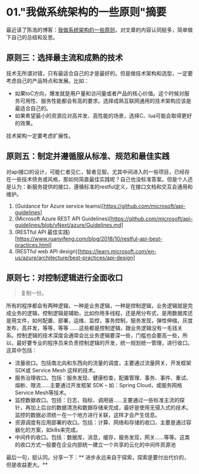 # 01."我做系统架构的一些原则"摘要

最近读了陈浩的博客：[我做系统架构的一些原则](https://coolshell.cn/articles/21672.html)，对文章的内容认同挺多，简单做下自己的总结和反思。

## **原则三：选择最主流和成熟的技术**
技术无所谓对错，只有最适合自己的才是最好的。但是做技术架构和选型，一定要考虑自己的产品特点和发展。比如：
- 如果toC方向，爆发就是用户量和访问量或者产品的核心价值。这个时候对服务可用性、服务性能都会有高的要求。选择成熟互联网通用的技术架构应该是最适合自己的。
- 如果希望最小的资源应对高并发、高性能的场景，选择C、lua可能会取得更好的效果。

技术架构一定要考虑扩展性。

## **原则五：制定并遵循服从标准、规范和最佳实践**

对api接口的设计，可能仁者见仁，智者见智。尤其中间进入的一些项目，已经存在一些技术债务或风格，那如何简直最佳实践呢？自己也没标准答案。但是个人还是认为：新服务提供的接口，遵循标准的restful定义，在接口文档和交互会通用和维护。

1. (Guidance for Azure service teams)[https://github.com/microsoft/api-guidelines]
2. (Microsoft Azure REST API Guidelines)[https://github.com/microsoft/api-guidelines/blob/vNext/azure/Guidelines.md]
3. (RESTful API 最佳实践)[https://www.ruanyifeng.com/blog/2018/10/restful-api-best-practices.html]
4. (RESTful web API design)[https://learn.microsoft.com/en-us/azure/architecture/best-practices/api-design]

## **原则七：对控制逻辑进行全面收口**

 > 复制一份。

所有的程序都会有两种逻辑，一种是业务逻辑，一种是控制逻辑，业务逻辑就是完成业务的逻辑，控制逻辑是辅助，比如你用多线程，还是用分布式，是用数据库还是用文件，如何配置、部署，运维、监控，事务控制，服务发现，弹性伸缩，灰度发布，高并发，等等，等等 ……这些都是控制逻辑，跟业务逻辑没有一毛钱关系。控制逻辑的技术深度会通常会比业务逻辑要深一些，门槛也会要高一些，所以，最好要专业的程序员来负责控制逻辑的开发，统一规划统一管理，进行收口。这其中包括：

- 流量收口。包括南北向和东西向的流量的调度，主要通过流量网关，开发框架 SDK或 Service Mesh 这样的技术。
- 服务治理收口。包括：服务发现、健康检查，配置管理、事务、事件、重试、熔断、限流……主要通过开发框架 SDK – 如：Spring Cloud，或服务网格Service Mesh等技术。
- 监控数据收口。包括：日志、指标、调用链……主要通过一些标准主流的探针，再加上后台的数据清洗和数据存储来完成，最好是使用无侵入式的技术。监控的数据必须统一在一个地方进行关联，这样才会产生信息。
- 资源调度有应用部署的收口。包括：计算、网络和存储的收口，主要是通过容器化的方案，如k8s来完成。
- 中间件的收口。包括：数据库，消息，缓存，服务发现，网关……等等。这类的收口方式一般要在企业内部统一建立一个共享的云化的中间件资源池

最后一句，挺认同。分享一下：** 进步永远来自于探索，探索是要付出代价的，但是收益更大。**


<br><br>
<Vssue :title="$title" />
